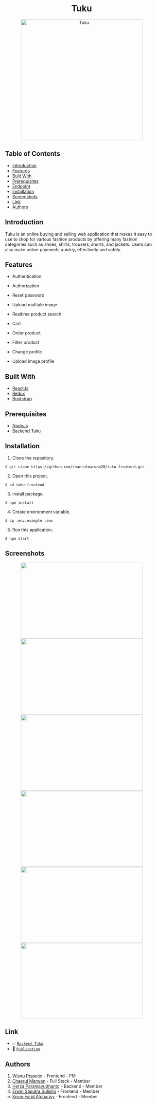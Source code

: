 <h1 align="center">Tuku</h1>
<p align="center">
  <a href="https://tukupedia.netlify.app/" target="_blank"><img src="./src/assets/Tuku.png"  width="400" alt="Tuku" border="0" /></a>
</p>

## Table of Contents

- [Introduction](#introduction)
- [Features](#features)
- [Built With](#built-with)
- [Prerequisites](#prerequisites)
- [Endpoint](#endpoint)
- [Installation](#installation)
- [Screenshots](#screenshots)
- [Link](#link)
- [Authors](#authors)

## Introduction

Tuku is an online buying and selling web application that makes it easy to use to shop for various fashion products by offering many fashion categories such as shoes, shirts, trousers, shorts, and jackets. Users can also make online payments quickly, effectively and safely.

## Features

- Authentication

- Authorization

- Reset password

- Upload multiple image

- Realtime product search

- Cart

- Order product

- Filter product

- Change profile

- Upload image profile

## Built With

- [ReactJs](https://reactjs.org/)
- [Redux](https://redux.js.org/)
- [Bootstrap](https://getbootstrap.com/)

## Prerequisites

- [NodeJs](https://nodejs.org/en/download/)
- [Backend Tuku](https://github.com/chaerulmarwan20/tuku-backend)

## Installation

1. Clone the repository.

```
$ git clone https://github.com/chaerulmarwan20/tuku-frontend.git
```

2. Open this project.

```
$ cd tuku-frontend
```

3. Install package.

```
$ npm install
```

4. Create environment variable.

```
$ cp .env.example .env
```

5. Run this application.

```
$ npm start
```

## Screenshots

<p align="center">
  <span>
    <img width="400" height="250" src="https://user-images.githubusercontent.com/74039235/120167484-ff706080-c227-11eb-902a-066ec99c4aa1.jpg">   
    <img width="400" height="250" src="https://user-images.githubusercontent.com/74039235/120167484-ff706080-c227-11eb-902a-066ec99c4aa1.jpg">   
    <img width="400" height="250" src="https://user-images.githubusercontent.com/74039235/117561786-13f78800-b0c4-11eb-931a-320987705051.jpg">   
    <img width="400" height="250" src="https://user-images.githubusercontent.com/74039235/117561859-a26c0980-b0c4-11eb-9dec-0d85acdf6e6c.jpg">
    <img width="400" height="250" src="https://user-images.githubusercontent.com/74039235/117561916-01318300-b0c5-11eb-89cd-b806f3349940.jpg">   
    <img width="400" height="250" src="https://user-images.githubusercontent.com/74039235/119400733-c9514f00-bd04-11eb-8385-8a2b7c0bfb84.jpg">
  </span>
</p>

## Link

- :white_check_mark: [`Backend Tuku`](https://github.com/prasetioad/tuku-backend)
- :rocket: [`Publication`](https://tukupedia.netlify.app/)

## Authors

1. [Wisnu Prasetio](https://github.com/prasetioad) - Frontend - PM
2. [Chaerul Marwan](https://github.com/chaerulmarwan20) - Full Stack - Member
3. [Herza Paramayudhanto](https://github.com/herzaparam) - Backend - Member
4. [Erwin Saputra Sulistio](https://github.com/ErwinSaputraSulistio) - Frontend - Member
5. [Kevin Farid Alpharisy](https://github.com/kevinfaridap) - Frontend - Member

